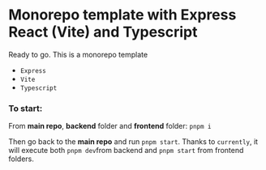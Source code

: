 # Monorepo template with Express React (Vite) and Typescript

Ready to go.
This is a monorepo template

- `Express`
- `Vite`
- `Typescript`

### To start:

From <b>main repo</b>, <b>backend</b> folder and <b>frontend</b> folder: `pnpm i`

Then go back to the <b>main repo</b> and run `pnpm start`.
Thanks to `currently`, it will execute both `pnpm dev`from backend and `pnpm start` from frontend folders.
